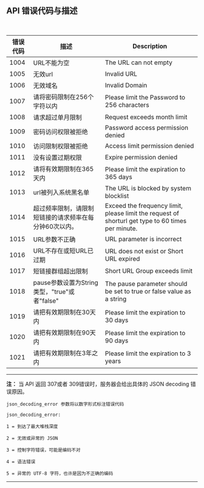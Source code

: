 ## API 错误代码与描述

<br>


| 错误代码 | 描述                                                   | Description                                                  |
| -------- | ------------------------------------------------------ | ------------------------------------------------------------ |
| 1004     | URL不能为空                                            | The URL can not empty                                        |
| 1005     | 无效url                                                | Invalid URL                                                  |
| 1006     | 无效域名                                               | Invalid Domain                                               |
| 1007     | 请将密码限制在256个字符以内                            | Please limit the Password to 256 characters                  |
| 1008     | 请求超过单月限制                                       | Request exceeds month limit                                  |
| 1009     | 密码访问权限被拒绝                                     | Password access permission denied                            |
| 1010     | 访问限制权限被拒绝                                     | Access limit permission denied                               |
| 1011     | 没有设置过期权限                                       | Expire permission denied                                     |
| 1012     | 请将有效期限制在365天内                                | Please limit the expiration to 365 days                      |
| 1013     | url被列入系统黑名单                                    | The URL is blocked by system blocklist                       |
| 1014     | 超过频率限制，请限制短链接的请求频率在每分钟60次以内。 | Exceed the frequency limit, please limit the request of shorturl get type to 60 times per minute. |
| 1015     | URL参数不正确                                          | URL parameter is incorrect                                   |
| 1016     | URL不存在或短URL已过期                                 | URL does not exist or Short URL expired                      |
| 1017     | 短链接群组超出限制                                     | Short URL Group exceeds limit                                |
| 1018     | pause参数设置为String类型，"true"或者"false"           | The pause parameter should be set to true or false value as a string |
| 1019     | 请把有效期限制在30天内                                 | Please limit the expiration to 30 days                       |
| 1020     | 请把有效期限制在90天内                                 | Please limit the expiration to 90 days                       |
| 1021     | 请把有效期限制在3年之内                                | Please limit the expiration to 3 years                       |

---

**注：** 当 API  返回 307或者 309错误时，服务器会给出具体的 JSON decoding 错误原因。

```
json_decoding_error 参数将以数字形式标注错误代码

json_decoding_error:

1 = 到达了最大堆栈深度

2 = 无效或异常的 JSON

3 = 控制字符错误，可能是编码不对

4 = 语法错误

5 = 异常的 UTF-8 字符，也许是因为不正确的编码
```



------